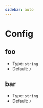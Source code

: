 ```yaml
---
sidebar: auto
---
```


# Config

## foo

- Type: `string`
- Default: `/`

## bar

- Type: `string`
- Default: `/`

